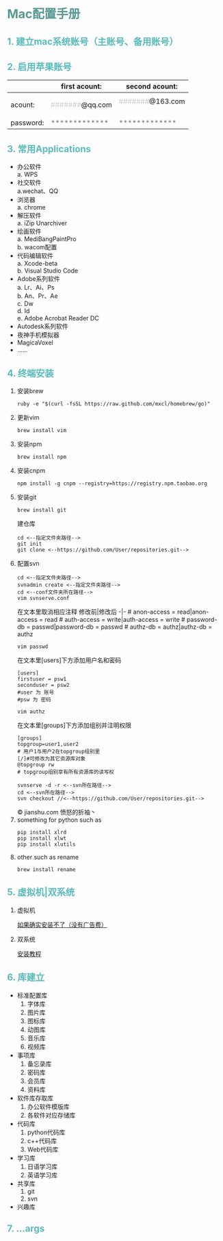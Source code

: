 # <font color=#599991>Mac配置手册</font>

## <font color=#5BBBBB>1. 建立mac系统账号（主账号、备用账号）</font>

## <font color=#5BBBBB>2. 启用苹果账号</font>
&ensp; | first acount: | second acount:
-|-|-
acount:|<p><font color=#CCCCCC>#######</font>@qq.com</p>|<font color=#CCCCCC>#######</font>@163.com</p>
password:|<font color=#777777>*************</font>|<font color=#777777>*************</font>

## <font color=#5BBBBB>3. 常用Applications</font>
   - 办公软件<br>
    a. WPS<br>
   - 社交软件<br>
    a.wechat、QQ<br>
   - 浏览器<br>
    a. chrome<br>
   - 解压软件<br>
    a. iZip Unarchiver<br>
   - 绘画软件<br>
    a. MediBangPaintPro<br>
    b. wacom配置<br>
   - 代码编辑软件<br>
    a. Xcode-beta<br>
    b. Visual Studio Code<br>
   - Adobe系列软件<br>
    a. Lr、Ai、Ps<br>
    b. An、Pr、Ae<br>
    c. Dw<br>
    d. Id<br>
    e. Adobe Acrobat Reader DC<br>
   - Autodesk系列软件
   - 夜神手机模拟器
   - MagicaVoxel
   - ……

## <font color=#5BBBBB>4. 终端安装</font>
1. 安装brew
    ```shell
    ruby -e "$(curl -fsSL https://raw.github.com/mxcl/homebrew/go)"
    ```
2. 更新vim
    ```shell
    brew install vim
    ```
3. 安装npm
    ```shell
    brew install npm
    ```
4. 安装cnpm
    ```shell
    npm install -g cnpm --registry=https://registry.npm.taobao.org
    ```
5. 安装git
    ```shell
    brew install git
    ```
    建仓库
    ```shell
    cd <--指定文件夹路径-->
    git init
    git clone <--https://github.com/User/repositories.git-->
    ```
6. 配置svn
    ```shell
    cd <--指定文件夹路径-->
    svnadmin create <--指定文件夹路径-->
    cd <--conf文件夹所在路径-->
    vim svnserve.conf
    ```
    在文本里取消相应注释
    修改前|修改后
    -|-
    \# anon-access = read|anon-access = read
    \# auth-access = write|auth-access = write
    \# password-db = passwd|password-db = passwd
    \# authz-db = authz|authz-db = authz
    ```shell
    vim passwd
    ```
    在文本里[users]下方添加用户名和密码
    ```vim
    [users]
    firstuser = psw1
    seconduser = psw2
    #user 为 账号
    #psw 为 密码
    ```
    ```shell
    vim authz
    ```
    在文本里[groups]下方添加组别并注明权限
    ```vim
    [groups]
    topgroup=user1,user2
    # 用户1与用户2在topgroup组别里
    [/]#可修改为其它资源库对象
    @topgroup rw
    # topgroup组别享有所有资源库的读写权
    ```
    ```shell
    svnserve -d -r <--svn所在路径-->
    cd <--svn所在路径-->
    svn checkout //<--https://github.com/User/repositories.git-->
    ```
    &copy; jianshu.com 愤怒的折袖丶
7. something for python such as
    ```
    pip install xlrd
    pip install xlwt
    pip install xlutils
    ```
8. other such as rename
    ```shell
    brew install rename
    ```


## <font color=#5BBBBB>5. 虚拟机|双系统</font>
1. 虚拟机

    <a href='http://www.baidu.com/baidu.php?url=af0000aF4eAvq9HI8k98CVBYwm_E33hJq-8ilH47WtobAKrkAwRjiFJdAHhpPsbuEi16g3aotWL98I-1ivUwh5CMIofIZOLE0iN9Cta1jq8RlQ9_Ld5TV0-28rvTyzMQhNySinrluGDyTpgPl_pPQvDVQp7h2tgtQdhCskc-Pkb_5VB0-Lwosiv_Wg870h8b13c7ouCbn4Fcgevgz6.Db_ipymxQVIhqhKnPiTvW2Bjw-Y_ssQDk_eQPLA1x_4X5QIJyAp7B8E_LU-0.U1Yz0ZDqUy7WYrMD3oEl_QQg_ZIGUWDs0ZKGm1Ys0ZfqUy7W_QQg_PjGkr2eS6KGUHYznjf0u1dEugK1n0KdpHdBmy-bIykV0ZKGujYk0APGujY1rjc0UgfqnH0kPdtknjD4g1nknWKxn1msnfKopHYs0ZFY5H6LnsK-pyfqnHfYPdtznH03nNtzrHRzndtzrHRvr7tzrHcznNtznWDvn0KBpHYkPHNxnHR3g1csP0KVm1YkrjnYrjfYn1D4g1Dsnj7xnH0zg100TgKGujYs0Z7Wpyfqn0KzuLw9u1Ys0A7B5HKxn0K-ThTqn0KsTjYs0A4vTjYsQW0snj0snj0s0AdYTjYs0AwbUL0qn0KzpWYs0Aw-IWdsmsKhIjYs0ZKC5H00ULnqn0KBI1YknfK8IjYs0ZPl5fK9TdqGuAnqTZnVmLf0pywW5Nwj0ZwdT1Y1rj6LnjTdPHTdrjDvPW64njR10ZF-TgfqnHRLnjfvn1RsPjn1n0K1pyfqmHcsnHfsnH0snjDsP1wBnfKWTvYqwWfLPHm3nYfzrDuAPYFKfsK9m1Yk0ZK85H00TydY5H00Tyd15H00XMfqn0KVmdqhThqV5HKxn7tsg100uA78IyF-gLK_my4GuZnqn7tsg1n4rjTzPHKxn0Ksmgwxuhk9u1Ys0AwWpyfqn0K-IA-b5iYk0A71TAPW5H00IgKGUhPW5H00Tydh5HDv0AuWIgfqn0KGTvP_5H00XMK_Ignqn0K9uAu_myTqnfK_uhnqn0KEIjYs0AqzTZfqnanscznsc10WnansQW0snj0snansczns0APzm1YYnW6s&word=mac虚拟机安装win10&ck=7422.14.9999.388.330.440.153.548&shh=www.baidu.com&sht=84053098_3_dg&us=2.0.1.0.5.2586.0'>如果确实安装不了（没有广告费）</a>
2. 双系统
   
    <a href='https://raw.githack.com/Xuan-Yu-San/mac/master/doublesystem/index.html'>安装教程</a>

## <font color=#5BBBBB>6. 库建立</font>
- 标准配置库
  1. 字体库
  2. 图片库
  3. 图标库
  4. 动图库
  5. 音乐库
  6. 视频库
- 事项库
  1. 备忘录库
  2. 密码库
  3. 会员库
  4. 资料库
- 软件库存取库
  1.  办公软件模版库
  2.  各软件对应存储库
- 代码库
  1.  python代码库
  2.  c++代码库
  3.  Web代码库
- 学习库
  1.  日语学习库
  2.  英语学习库
- 共享库
  1. git
  2. svn
- 兴趣库

## <font color=#5BBBBB>7. ...args</font>


